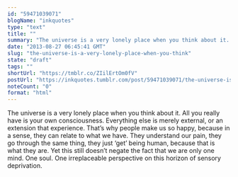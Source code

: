```yaml
---
id: "59471039071"
blogName: "inkquotes"
type: "text"
title: ""
summary: "The universe is a very lonely place when you think about it. All you really have is your own consciousness. Everything else is..."
date: "2013-08-27 06:45:41 GMT"
slug: "the-universe-is-a-very-lonely-place-when-you-think"
state: "draft"
tags: ""
shortUrl: "https://tmblr.co/ZIilErtOm0fV"
postUrl: "https://inkquotes.tumblr.com/post/59471039071/the-universe-is-a-very-lonely-place-when-you-think"
noteCount: "0"
format: "html"
---
```


The universe is a very lonely place when you think about it. All you really have is your own consciousness. Everything else is merely external, or an extension that experience. That’s why people make us so happy, because in a sense, they can relate to what we have. They understand our pain, they go through the same thing, they just ‘get’ being human, because that is what they are. Yet this still doesn’t negate the fact that we are only one mind. One soul. One irreplaceable perspective on this horizon of sensory deprivation.